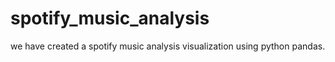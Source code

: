 # spotify_music_analysis
 we have created a spotify music analysis visualization using python pandas.
